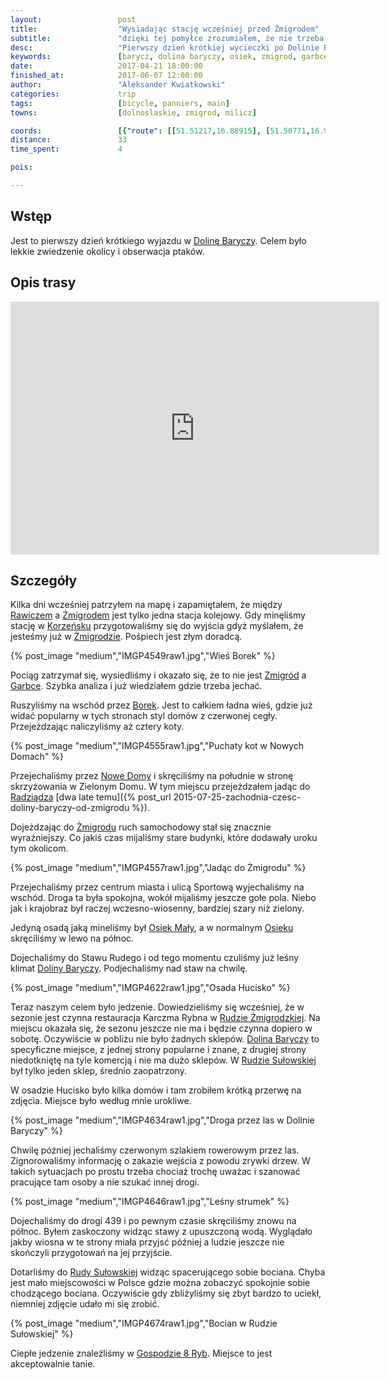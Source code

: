 ```yaml
---
layout:                 post
title:                  "Wysiadając stację wcześniej przed Żmigrodem"
subtitle:               "dzięki tej pomyłce zrozumiałem, że nie trzeba wysiadać w Żmigrodzie gdy chce się odwiedzić Dolinę Baryczy"
desc:                   "Pierwszy dzień krótkiej wycieczki po Dolinie Baryczy. Dojechaliśmy z południowej strony przez Osiek do Rudy Sułowskiej."
keywords:               [barycz, dolina baryczy, osiek, zmigrod, garbce, stawy, staw]
date:                   2017-04-21 18:00:00
finished_at:            2017-06-07 12:00:00
author:                 "Aleksander Kwiatkowski"
categories:             trip
tags:                   [bicycle, panniers, main]
towns:                  [dolnoslaskie, zmigrod, milicz]

coords:                 [{"route": [[51.51217,16.88915], [51.50771,16.92253], [51.50114,16.92859], [51.48091,16.91369], [51.47089,16.90756], [51.46840,16.93009], [51.46453,16.95090], [51.46220,16.98141], [51.46065,17.00330], [51.46848,17.01171], [51.47394,17.01266], [51.48452,17.02669], [51.48957,17.02377], [51.49994,17.02669], [51.49331,17.05132], [51.49764,17.09089], [51.49336,17.10123], [51.49369,17.11102], [51.49895,17.10630], [51.50416,17.10540], [51.50790,17.11183], [51.51209,17.11033], [51.51343,17.10621]], "type": "bicycle"}]
distance:               33
time_spent:             4

pois:

---
```


[wiki-dolina-baryczy]: https://pl.wikipedia.org/wiki/Park_Krajobrazowy_Dolina_Baryczy
[wiki-rawicz]: https://pl.wikipedia.org/wiki/Rawicz
[wiki-zmigrod]: https://pl.wikipedia.org/wiki/%C5%BBmigr%C3%B3d
[wiki-korzensko]: https://pl.wikipedia.org/wiki/Korze%C5%84sko
[wiki-garbce]: https://pl.wikipedia.org/wiki/Garbce
[wiki-borek]: https://pl.wikipedia.org/wiki/Borek_(wie%C5%9B_w_powiecie_trzebnickim)
[wiki-nowe-domy]: https://pl.wikipedia.org/wiki/Nowe_Domy_(powiat_trzebnicki)
[wiki-radziadz]: https://pl.wikipedia.org/wiki/Radzi%C4%85dz
[wiki-osiek-maly]: https://pl.wikipedia.org/wiki/Osiek_Ma%C5%82y_(wojew%C3%B3dztwo_dolno%C5%9Bl%C4%85skie)
[wiki-osiek]: https://pl.wikipedia.org/wiki/Osiek_(powiat_trzebnicki)
[wiki-ruda-zmigrodzka]: https://pl.wikipedia.org/wiki/Ruda_%C5%BBmigrodzka
[wiki-ruda-sulowska]: https://pl.wikipedia.org/wiki/Ruda_Su%C5%82owska

[8-ryb]: http://www.gospoda8ryb.pl/index.php?idS=21&ln=pl


Wstęp
-----

Jest to pierwszy dzień krótkiego wyjazdu w [Dolinę Baryczy][wiki-dolina-baryczy].
Celem było lekkie zwiedzenie okolicy i obserwacja ptaków.

Opis trasy
----------

<iframe height='405' width='590' frameborder='0' allowtransparency='true' scrolling='no' src='https://www.strava.com/activities/951614570/embed/975f630fc7c9c0831030d160ecfba90f129b4286'></iframe>

Szczegóły
---------

Kilka dni wcześniej patrzyłem na mapę i zapamiętałem, że między [Rawiczem][wiki-rawicz]
a [Żmigrodem][wiki-zmigrod] jest tylko jedna stacja kolejowy. Gdy minęliśmy
stację w [Korzeńsku][wiki-korzensko] przygotowaliśmy się do wyjścia gdyż
myślałem, że jesteśmy już w [Żmigrodzie][wiki-zmigrod]. Pośpiech jest złym doradcą.

{% post_image "medium","IMGP4549raw1.jpg","Wieś Borek" %}

Pociąg zatrzymał się, wysiedliśmy i okazało się, że to nie jest [Zmigród][wiki-zmigrod]
a [Garbce][wiki-garbce]. Szybka analiza i już wiedziałem gdzie trzeba jechać.

Ruszyliśmy na wschód przez [Borek][wiki-borek]. Jest to całkiem ładna wieś,
gdzie już widać popularny w tych stronach styl domów z czerwonej cegły.
Przejeżdzając naliczyliśmy aż cztery koty.

{% post_image "medium","IMGP4555raw1.jpg","Puchaty kot w Nowych Domach" %}

Przejechaliśmy przez [Nowe Domy][wiki-nowe-domy] i skręciliśmy na południe
w stronę skrzyżowania w Zielonym Domu.
W tym miejscu przejeżdzałem jadąc do [Radziądza][wiki-radziadz]
[dwa late temu]({% post_url 2015-07-25-zachodnia-czesc-doliny-baryczy-od-zmigrodu %}).

Dojeżdzając do [Żmigrodu][wiki-zmigrod] ruch samochodowy stał się znacznie wyraźniejszy.
Co jakiś czas mijaliśmy stare budynki, które dodawały uroku tym okolicom.

{% post_image "medium","IMGP4557raw1.jpg","Jadąc do Żmigrodu" %}

Przejechaliśmy przez centrum miasta i ulicą Sportową wyjechaliśmy na wschód.
Droga ta była spokojna, wokół mijaliśmy jeszcze gołe pola. Niebo jak i
krajobraz był raczej wczesno-wiosenny, bardziej szary niż zielony.

Jedyną osadą jaką mineliśmy był [Osiek Mały][wiki-osiek-maly], a
w normalnym [Osieku][wiki-osiek] skręciliśmy w lewo na północ.

Dojechaliśmy do Stawu Rudego i od tego momentu czuliśmy już leśny klimat
[Doliny Baryczy][wiki-dolina-baryczy]. Podjechaliśmy nad staw na chwilę.

{% post_image "medium","IMGP4622raw1.jpg","Osada Hucisko" %}

Teraz naszym celem było jedzenie. Dowiedzieliśmy się wcześniej, że w sezonie jest
czynna restauracja Karczma Rybna w [Rudzie Żmigrodzkiej][wiki-ruda-zmigrodzka].
Na miejscu okazała się, że sezonu jeszcze nie ma i będzie czynna dopiero w
sobotę. Oczywiście w pobliżu nie było żadnych sklepów.
[Dolina Baryczy][wiki-dolina-baryczy] to specyficzne miejsce, z jednej strony
popularne i znane, z drugiej strony niedotkniętę na tyle komercją i nie ma
dużo sklepów. W [Rudzie Sułowskiej][wiki-ruda-sulowska] był tylko jeden sklep,
średnio zaopatrzony.

W osadzie Hucisko było kilka domów i tam zrobiłem krótką przerwę
na zdjęcia. Miejsce było według mnie urokliwe.

{% post_image "medium","IMGP4634raw1.jpg","Droga przez las w Dolinie Baryczy" %}

Chwilę później jechaliśmy czerwonym szlakiem rowerowym przez las. Zignorowaliśmy
informację o zakazie wejścia z powodu zrywki drzew. W takich sytuacjach po
prostu trzeba chociaż trochę uważac i szanować pracujące tam osoby a nie szukać
innej drogi.

{% post_image "medium","IMGP4646raw1.jpg","Leśny strumek" %}

Dojechaliśmy do drogi 439 i po pewnym czasie skręciliśmy znowu
na północ. Byłem zaskoczony widząc stawy z upuszczoną wodą. Wyglądało jakby
wiosna w te strony miała przyjsć później a ludzie jeszcze nie skończyli
przygotowań na jej przyjście.

Dotarliśmy do [Rudy Sułowskiej][wiki-ruda-sulowska] widząc spacerującego
sobie bociana. Chyba jest mało miejscowości w Polsce gdzie można zobaczyć
spokojnie sobie chodzącego bociana. Oczywiście gdy zbliżyliśmy się zbyt bardzo
to uciekł, niemniej zdjęcie udało mi się zrobić.

{% post_image "medium","IMGP4674raw1.jpg","Bocian w Rudzie Sułowskiej" %}

Ciepłe jedzenie znaleźliśmy w [Gospodzie 8 Ryb][8-ryb]. Miejsce to jest
akceptowalnie tanie.
